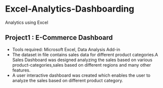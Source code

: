 # Excel-Analytics-Dashboarding
Analytics using Excel


## Project1 : E-Commerce Dashboard ##

- Tools required: Microsoft Excel, Data Analysis Add-in
- The dataset in file contains sales data for different product categories.A Sales Dashboard was designed analyzing the sales based on various product-categories,sales based on different regions and many other features.
- A user interactive dashboard was created which enables the user to analyze the sales based on different product category.
